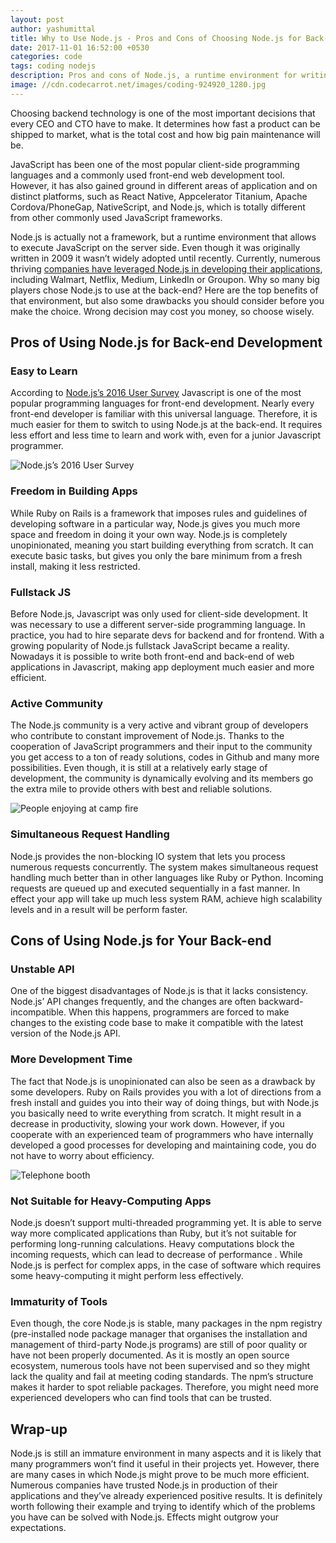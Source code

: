 ```yaml
---
layout: post
author: yashumittal
title: Why to Use Node.js - Pros and Cons of Choosing Node.js for Back-end Development
date: 2017-11-01 16:52:00 +0530
categories: code
tags: coding nodejs
description: Pros and cons of Node.js, a runtime environment for writing server-side apps in Javascript. Learn what are the advantages and disadvantages of using Node.js.
image: //cdn.codecarrot.net/images/coding-924920_1280.jpg
---
```


Choosing backend technology is one of the most important decisions that every CEO and CTO have to make. It determines how fast a product can be shipped to market, what is the total cost and how big pain maintenance will be.

JavaScript has been one of the most popular client-side programming languages and a commonly used front-end web development tool. However, it has also gained ground in different areas of application and on distinct platforms, such as React Native, Appcelerator Titanium, Apache Cordova/PhoneGap, NativeScript, and Node.js, which is totally different from other commonly used JavaScript frameworks.

Node.js is actually not a framework, but a runtime environment that allows to execute JavaScript on the server side. Even though it was originally written in 2009 it wasn’t widely adopted until recently. Currently, numerous thriving [companies have leveraged Node.js in developing their applications](/10-top-companies-that-used-nodejs-in-production), including Walmart, Netflix, Medium, LinkedIn or Groupon. Why so many big players chose Node.js to use at the back-end? Here are the top benefits of that environment, but also some drawbacks you should consider before you make the choice. Wrong decision may cost you money, so choose wisely.

## Pros of Using Node.js for Back-end Development

### Easy to Learn

According to [Node.js’s 2016 User Survey](//nodejs.org/static/documents/2016-survey-report.pdf) Javascript is one of the most popular programming languages for front-end development. Nearly every front-end developer is familiar with this universal language. Therefore, it is much easier for them to switch to using Node.js at the back-end. It requires less effort and less time to learn and work with, even for a junior Javascript programmer.

![Node.js’s 2016 User Survey](//cdn.codecarrot.net/images/PowerPoint+Presentation+2017-11-01.png)

### Freedom in Building Apps

While Ruby on Rails is a framework that imposes rules and guidelines of developing software in a particular way, Node.js gives you much more space and freedom in doing it your own way. Node.js is completely unopinionated, meaning you start building everything from scratch. It can execute basic tasks, but gives you only the bare minimum from a fresh install, making it less restricted.

### Fullstack JS

Before Node.js, Javascript was only used for client-side development. It was necessary to use a different server-side programming language. In practice, you had to hire separate devs for backend and for frontend. With a growing popularity of Node.js fullstack JavaScript became a reality. Nowadays it is possible to write both front-end and back-end of web applications in Javascript, making app deployment much easier and more efficient.

### Active Community

The Node.js community is a very active and vibrant group of developers who contribute to constant improvement of Node.js. Thanks to the cooperation of JavaScript programmers and their input to the community you get access to a ton of ready solutions, codes in Github and many more possibilities. Even though, it is still at a relatively early stage of development, the community is dynamically evolving and its members go the extra mile to provide others with best and reliable solutions.

![People enjoying at camp fire](//cdn.codecarrot.net/images/pexels-photo-26135-132411-edited.jpg)

### Simultaneous Request Handling

Node.js provides the non-blocking IO system that lets you process numerous requests concurrently. The system makes simultaneous request handling much better than in other languages like Ruby or Python. Incoming requests are queued up and executed sequentially in a fast manner. In effect your app will take up much less system RAM, achieve high scalability levels and in a result will be perform faster.

## Cons of Using Node.js for Your Back-end

### Unstable API

One of the biggest disadvantages of Node.js is that it lacks consistency. Node.js’ API changes frequently, and the changes are often backward-incompatible. When this happens, programmers are forced to make changes to the existing code base to make it compatible with the latest version of the Node.js API.

### More Development Time

The fact that Node.js is unopinionated can also be seen as a drawback by some developers. Ruby on Rails provides you with a lot of directions from a fresh install and guides you into their way of doing things, but with Node.js you basically need to write everything from scratch. It might result in a decrease in productivity, slowing your work down. However, if you cooperate with an experienced team of programmers who have internally developed a good processes for developing and maintaining code, you do not have to worry about efficiency.

![Telephone booth](//cdn.codecarrot.net/images/negativespace1-18-029619-edited.jpg)

### Not Suitable for Heavy-Computing Apps

Node.js doesn’t support multi-threaded programming yet. It is able to serve way more complicated applications than Ruby, but it’s not suitable for performing long-running calculations. Heavy computations block the incoming requests, which can lead to decrease of performance . While Node.js is perfect for complex apps, in the case of software which requires some heavy-computing it might perform less effectively.

### Immaturity of Tools

Even though, the core Node.js is stable, many packages in the npm registry (pre-installed node package manager that organises the installation and management of third-party Node.js programs) are still of poor quality or have not been properly documented. As it is mostly an open source ecosystem, numerous tools have not been supervised and so they might lack the quality and fail at meeting coding standards. The npm’s structure makes it harder to spot reliable packages. Therefore, you might need more experienced developers who can find tools that can be trusted.

## Wrap-up

Node.js is still an immature environment in many aspects and it is likely that many programmers won’t find it useful in their projects yet. However, there are many cases in which Node.js might prove to be much more efficient. Numerous companies have trusted Node.js in production of their applications and they’ve already experienced positive results. It is definitely worth following their example and trying to identify which of the problems you have can be solved with Node.js. Effects might outgrow your expectations.
